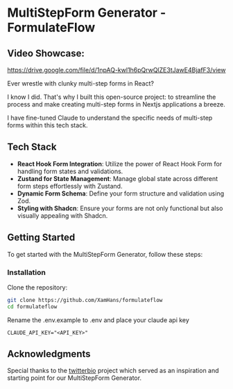 # MultiStepForm Generator - FormulateFlow

## Video Showcase:
https://drive.google.com/file/d/1npAQ-kwl1h6pQrwQlZE3tJawE4BjafF3/view

Ever wrestle with clunky multi-step forms in React? ‍

I know I did. That's why I built this open-source project: to streamline the process and make creating multi-step forms in Nextjs applications a breeze.

I have fine-tuned Claude to understand the specific needs of multi-step forms within this tech stack.

## Tech Stack

- **React Hook Form Integration**: Utilize the power of React Hook Form for handling form states and validations.
- **Zustand for State Management**: Manage global state across different form steps effortlessly with Zustand.
- **Dynamic Form Schema**: Define your form structure and validation using Zod.
- **Styling with Shadcn**: Ensure your forms are not only functional but also visually appealing with Shadcn.

## Getting Started

To get started with the MultiStepForm Generator, follow these steps:

### Installation

Clone the repository:

```bash
git clone https://github.com/XamHans/formulateflow
cd formulateflow
```

Rename the .env.example to .env and place your claude api key

```
CLAUDE_API_KEY="<API_KEY>"

```

## Acknowledgments

Special thanks to the [twitterbio](https://github.com/Nutlope/twitterbio) project which served as an inspiration and starting point for our MultiStepForm Generator.

```

```
